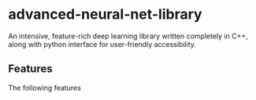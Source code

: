 # advanced-neural-net-library

An intensive, feature-rich deep learning library written completely in C++, along with python interface for user-friendly accessibility.

## Features

The following features 